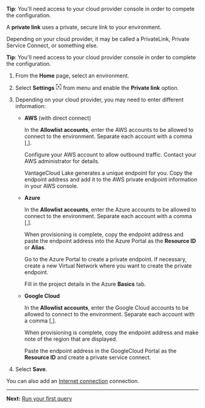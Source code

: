 **Tip**: You'll need access to your cloud provider console in order to compete the configuration.

A **private link** uses a private, secure link to your environment.

Depending on your cloud provider, it may be called a PrivateLink, Private Service Connect, or something else.

**Tip**: You'll need access to your cloud provider console in order to complete the configuration.

1.  From the **Home** page, select an environment.


1.  Select **Settings** ![""](Images/whv1544141010871.png) from menu and enable the **Private link** option.


1.  Depending on your cloud provider, you may need to enter different information:

    -   **AWS** (with direct connect)

        In the **Allowlist accounts**, enter the AWS accounts to be allowed to connect to the environment. Separate each account with a comma [,].

        Configure your AWS account to allow outbound traffic. Contact your AWS administrator for details.

        VantageCloud Lake generates a unique endpoint for you. Copy the endpoint address and add it to the AWS private endpoint information in your AWS console.


    -   **Azure**

        In the **Allowlist accounts**, enter the Azure accounts to be allowed to connect to the environment. Separate each account with a comma [,].

        When provisioning is complete, copy the endpoint address and paste the endpoint address into the Azure Portal as the **Resource ID** or **Alias**.

        Go to the Azure Portal to create a private endpoint. If necessary, create a new Virtual Network where you want to create the private endpoint.

        Fill in the project details in the Azure **Basics** tab.


    -   **Google Cloud**

        In the **Allowlist accounts**, enter the Google Cloud accounts to be allowed to connect to the environment. Separate each account with a comma [,].

        When provisioning is complete, copy the endpoint address and make note of the region that are displayed.

        Paste the endpoint address in the GoogleCloud Portal as the **Resource ID** and create a private service connect.


1.  Select **Save**.


You can also add an [Internet connection](jlq1721090154719.md) connection.

---

**Next:** [Run your first query](lam1707187864117.md)

